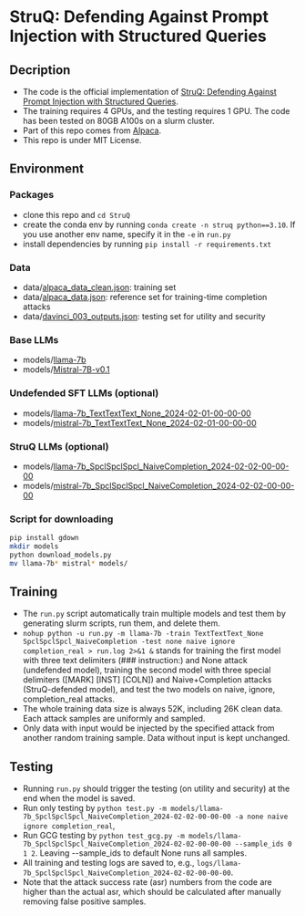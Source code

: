 # StruQ: Defending Against Prompt Injection with Structured Queries

## Decription

+ The code is the official implementation of [StruQ: Defending Against Prompt Injection with Structured Queries](https://arxiv.org/abs/2402.06363).
+ The training requires 4 GPUs, and the testing requires 1 GPU. The code has been tested on 80GB A100s on a slurm cluster.
+ Part of this repo comes from [Alpaca](https://github.com/tatsu-lab/stanford_alpaca).
+ This repo is under MIT License.

## Environment
### Packages
+ clone this repo and ```cd StruQ```
+ create the conda env by running ```conda create -n struq python==3.10```. If you use another env name, specify it in the ```-e``` in ```run.py```
+ install dependencies by running ```pip install -r requirements.txt```
### Data
+ data/[alpaca_data_clean.json](https://github.com/gururise/AlpacaDataCleaned/blob/main/alpaca_data_cleaned.json): training set
+ data/[alpaca_data.json](https://github.com/tatsu-lab/stanford_alpaca/blob/main/alpaca_data.json): reference set for training-time completion attacks
+ data/[davinci_003_outputs.json](https://huggingface.co/datasets/hamishivi/alpaca-farm-davinci-003-2048-token/resolve/main/davinci_003_outputs.json): testing set for utility and security
### Base LLMs
+ models/[llama-7b](https://huggingface.co/huggyllama/llama-7b)
+ models/[Mistral-7B-v0.1](https://huggingface.co/mistralai/Mistral-7B-v0.1)
### Undefended SFT LLMs (optional)
+ models/[llama-7b_TextTextText_None_2024-02-01-00-00-00](https://drive.google.com/drive/folders/1eeJ0MjK6KndRq_tJa1vOpHd85w_nUdyu?usp=sharing)
+ models/[mistral-7b_TextTextText_None_2024-02-01-00-00-00](https://drive.google.com/drive/folders/1D2IRW-0FNwQVqYhYJ-9bRiD3xrIrhaS9?usp=sharing)
### StruQ LLMs (optional)
+ models/[llama-7b_SpclSpclSpcl_NaiveCompletion_2024-02-02-00-00-00](https://drive.google.com/drive/folders/1eyV5-UMri8BH6uADhN7OPLKWYzND5Z_-?usp=sharing)
+ models/[mistral-7b_SpclSpclSpcl_NaiveCompletion_2024-02-02-00-00-00](https://drive.google.com/drive/folders/1XSetm-g4lmY6XMretDxL8rp9XMyR8yNb?usp=sharing)
### Script for downloading
```bash
pip install gdown
mkdir models
python download_models.py
mv llama-7b* mistral* models/
```

## Training

+ The ```run.py``` script automatically train multiple models and test them by generating slurm scripts, run them, and delete them.
+ ```nohup python -u run.py -m llama-7b -train TextTextText_None SpclSpclSpcl_NaiveCompletion -test none naive ignore completion_real > run.log 2>&1 &``` stands for training the first model with three text delimiters (### instruction:) and None attack (undefended model), training the second model with three special delimiters ([MARK] [INST] [COLN]) and Naive+Completion attacks (StruQ-defended model), and test the two models on naive, ignore, completion_real attacks.
+ The whole training data size is always 52K, including 26K clean data. Each attack samples are uniformly and sampled.
+ Only data with input would be injected by the specified attack from another random training sample. Data without input is kept unchanged.

## Testing

+ Running ```run.py``` should trigger the testing (on utility and security) at the end when the model is saved.
+ Run only testing by ```python test.py -m models/llama-7b_SpclSpclSpcl_NaiveCompletion_2024-02-02-00-00-00 -a none naive ignore completion_real```,
+ Run GCG testing by ```python test_gcg.py -m models/llama-7b_SpclSpclSpcl_NaiveCompletion_2024-02-02-00-00-00 --sample_ids 0 1 2```. Leaving --sample_ids to default None runs all samples.
+ All training and testing logs are saved to, e.g., ```logs/llama-7b_SpclSpclSpcl_NaiveCompletion_2024-02-02-00-00-00```.
+ Note that the attack success rate (asr) numbers from the code are higher than the actual asr, which should be calculated after manually removing false positive samples.
